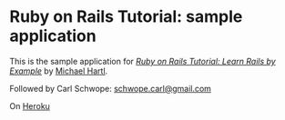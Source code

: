 # Ruby on Rails Tutorial: sample application

This is the sample application for
[*Ruby on Rails Tutorial: Learn Rails by Example*](http://railstutorial.org/)
by [Michael Hartl](http://michaelhartl.com/).

Followed by Carl Schwope: schwope.carl@gmail.com

On [Heroku](http://murmuring-castle-9622.herokuapp.com/)

